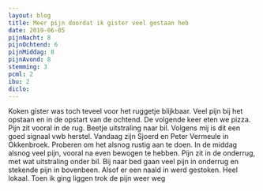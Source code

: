 ```yaml
---
layout: blog
title: Meer pijn doordat ik gister veel gestaan heb
date: 2019-06-05
pijnNacht: 8
pijnOchtend: 6
pijnMiddag: 8
pijnAvond: 8
stemming: 3
pcml: 2
ibu: 2
diclo: 
---
```


Koken gister was toch teveel voor het ruggetje blijkbaar. Veel pijn bij het opstaan en in de opstart van de ochtend. De volgende keer eten we pizza. Pijn zit vooral in de rug. Beetje uitstraling naar bil. Volgens mij is dit een goed signaal vwb herstel. Vandaag zijn Sjoerd en Peter Vermeule in Okkenbroek. Proberen om het alsnog rustig aan te doen.In de middag alsnog veel pijn, vooral na even bewogen te hebben. Pijn zit in de onderrug, met wat uitstraling onder bil. Bij naar bed gaan veel pijn in onderrug en stekende pijn in bovenbeen. Alsof er een naald in werd gestoken. Heel lokaal. Toen ik ging liggen trok de pijn weer weg

